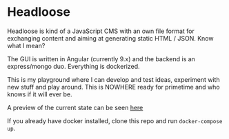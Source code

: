 # Headloose

Headloose is kind of a JavaScript CMS with an own file format for exchanging content and aiming at generating static HTML / JSON. Know what I mean?

The GUI is written in Angular (currently 9.x) and the backend is an express/mongo duo. Everything is dockerized.

This is my playground where I can develop and test ideas, experiment with new stuff and play around. This is NOWHERE ready for primetime and who knows if it will ever be.

A preview of the current state can be seen [here](https://brunofenzl.github.io/headloose/)

If you already have docker installed, clone this repo and run `docker-compose up`.
